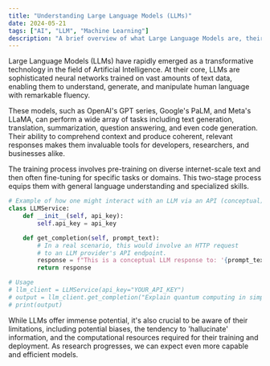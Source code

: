 ```yaml
---
title: "Understanding Large Language Models (LLMs)"
date: 2024-05-21
tags: ["AI", "LLM", "Machine Learning"]
description: "A brief overview of what Large Language Models are, their capabilities, and common examples."
---
```


Large Language Models (LLMs) have rapidly emerged as a transformative technology in the field of Artificial Intelligence. At their core, LLMs are sophisticated neural networks trained on vast amounts of text data, enabling them to understand, generate, and manipulate human language with remarkable fluency.

These models, such as OpenAI's GPT series, Google's PaLM, and Meta's LLaMA, can perform a wide array of tasks including text generation, translation, summarization, question answering, and even code generation. Their ability to comprehend context and produce coherent, relevant responses makes them invaluable tools for developers, researchers, and businesses alike.

The training process involves pre-training on diverse internet-scale text and then often fine-tuning for specific tasks or domains. This two-stage process equips them with general language understanding and specialized skills.

```python
# Example of how one might interact with an LLM via an API (conceptual)
class LLMService:
    def __init__(self, api_key):
        self.api_key = api_key

    def get_completion(self, prompt_text):
        # In a real scenario, this would involve an HTTP request
        # to an LLM provider's API endpoint.
        response = f"This is a conceptual LLM response to: '{prompt_text}'"
        return response

# Usage
# llm_client = LLMService(api_key="YOUR_API_KEY")
# output = llm_client.get_completion("Explain quantum computing in simple terms.")
# print(output)
```

While LLMs offer immense potential, it's also crucial to be aware of their limitations, including potential biases, the tendency to 'hallucinate' information, and the computational resources required for their training and deployment. As research progresses, we can expect even more capable and efficient models.
